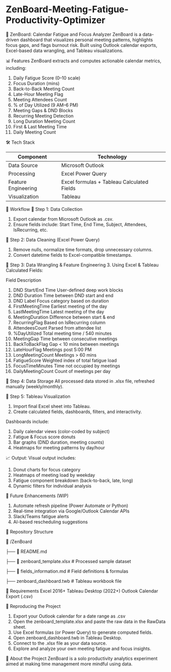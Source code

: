 # ZenBoard-Meeting-Fatigue-Productivity-Optimizer

🧘 ZenBoard: Calendar Fatigue and Focus Analyzer
ZenBoard is a data-driven dashboard that visualizes personal meeting patterns, highlights focus gaps, and flags burnout risk. Built using Outlook calendar exports, Excel-based data wrangling, and Tableau visualizations.

📊 Features
ZenBoard extracts and computes actionable calendar metrics, including:

1. Daily Fatigue Score (0–10 scale)
2. Focus Duration (mins)
3. Back-to-Back Meeting Count
4. Late-Hour Meeting Flag
5. Meeting Attendees Count
6. % of Day Utilized (9 AM–6 PM)
7. Meeting Gaps & DND Blocks
8. Recurring Meeting Detection
9. Long Duration Meeting Count
10. First & Last Meeting Time
11. Daily Meeting Count

🛠 Tech Stack

| Component             | Technology                                  |
|-----------------------|---------------------------------------------|
| Data Source           | Microsoft Outlook                           |
| Processing            | Excel Power Query                           |
| Feature Engineering   | Excel formulas + Tableau Calculated Fields  |
| Visualization         | Tableau                                     |

🧰 Workflow
🔹 Step 1: Data Collection
1. Export calendar from Microsoft Outlook as .csv.
2. Ensure fields include: Start Time, End Time, Subject, Attendees, IsRecurring, etc.

🔹 Step 2: Data Cleaning (Excel Power Query)
1. Remove nulls, normalize time formats, drop unnecessary columns.
2. Convert datetime fields to Excel-compatible timestamps.

🔹 Step 3: Data Wrangling & Feature Engineering
3. Using Excel & Tableau Calculated Fields:

Field	Description
1. DND Start/End Time	User-defined deep work blocks
2. DND Duration	Time between DND start and end
3. DND Label	Focus category based on duration
4. FirstMeetingTime	Earliest meeting of the day
5. LastMeetingTime	Latest meeting of the day
6. MeetingDuration	Difference between start & end
7. RecurringFlag	Based on IsRecurring column
8. AttendeesCount	Parsed from attendee list
9. %DayUtilized	Total meeting time / 540 minutes
10. MeetingGap	Time between consecutive meetings
11. BackToBackFlag	Gap < 10 mins between meetings
12. LateHourFlag	Meetings post 5:00 PM
13. LongMeetingCount	Meetings > 60 mins
14. FatigueScore	Weighted index of total fatigue load
15. FocusTimeMinutes	Time not occupied by meetings
16. DailyMeetingCount	Count of meetings per day

🔹 Step 4: Data Storage
All processed data stored in .xlsx file, refreshed manually (weekly/monthly).

🔹 Step 5: Tableau Visualization
1. Import final Excel sheet into Tableau.
2. Create calculated fields, dashboards, filters, and interactivity.

Dashboards include:

1. Daily calendar views (color-coded by subject)
2. Fatigue & Focus score donuts
3. Bar graphs (DND duration, meeting counts)
4. Heatmaps for meeting patterns by day/hour

📈 Output:
Visual output includes:
1. Donut charts for focus category
2. Heatmaps of meeting load by weekday
3. Fatigue component breakdown (back-to-back, late, long)
4. Dynamic filters for individual analysis

🚀 Future Enhancements (WIP)
1. Automate refresh pipeline (Power Automate or Python)
2. Real-time integration via Google/Outlook Calendar APIs
3. Slack/Teams fatigue alerts
4. AI-based rescheduling suggestions

📂 Repository Structure

📁 /ZenBoard

├── 📄 README.md

├── 📄 zenboard_template.xlsx   # Processed sample dataset

├── 📄 fields_information.md      # Field definitions & formulas

├── zenboard_dashboard.twb  # Tableau workbook file

📌 Requirements
Excel 2016+
Tableau Desktop (2022+)
Outlook Calendar Export (.csv)

🧪 Reproducing the Project
1. Export your Outlook calendar for a date range as .csv
2. Open the zenboard_template.xlsx and paste the raw data in the RawData sheet.
3. Use Excel formulas (or Power Query) to generate computed fields.
4. Open zenboard_dashboard.twb in Tableau Desktop.
5. Connect to the .xlsx file as your data source.
6. Explore and analyze your own meeting fatigue and focus insights.

🧘 About the Project
ZenBoard is a solo productivity analytics experiment aimed at making time management more mindful using data.


